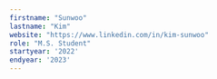 ```yaml
---
firstname: "Sunwoo"
lastname: "Kim"
website: "https://www.linkedin.com/in/kim-sunwoo"
role: "M.S. Student"
startyear: '2022'
endyear: '2023'
---
```

